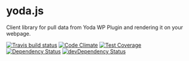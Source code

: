# yoda.js

Client library for pull data from Yoda WP Plugin and rendering it on your webpage.

[![Travis build status](http://img.shields.io/travis/smargovsky/yoda.js.svg?style=flat)](https://travis-ci.org/smargovsky/yoda.js)
[![Code Climate](https://codeclimate.com/github/smargovsky/yoda.js/badges/gpa.svg)](https://codeclimate.com/github/smargovsky/yoda.js)
[![Test Coverage](https://codeclimate.com/github/smargovsky/yoda.js/badges/coverage.svg)](https://codeclimate.com/github/smargovsky/yoda.js)
[![Dependency Status](https://david-dm.org/smargovsky/yoda.js.svg)](https://david-dm.org/smargovsky/yoda.js)
[![devDependency Status](https://david-dm.org/smargovsky/yoda.js/dev-status.svg)](https://david-dm.org/smargovsky/yoda.js#info=devDependencies)
